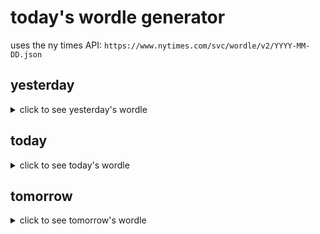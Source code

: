 # today's wordle generator

uses the ny times API: `https://www.nytimes.com/svc/wordle/v2/YYYY-MM-DD.json`

## yesterday

<details>
    <summary>click to see yesterday's wordle</summary>

    throw

</details>

## today

<details>
    <summary>click to see today's wordle</summary>

    guide

</details>

## tomorrow

<details>
    <summary>click to see tomorrow's wordle</summary>

    solid

</details>
